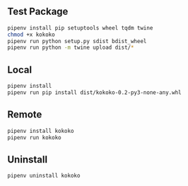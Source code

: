 ## Test Package

```bash
pipenv install pip setuptools wheel tqdm twine
chmod +x kokoko
pipenv run python setup.py sdist bdist_wheel
pipenv run python -m twine upload dist/*
```

## Local

```bash
pipenv install
pipenv run pip install dist/kokoko-0.2-py3-none-any.whl
```

## Remote

```bash
pipenv install kokoko
pipenv run kokoko
```

## Uninstall

```bash
pipenv uninstall kokoko
```